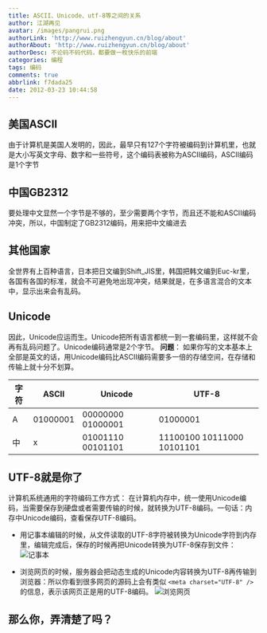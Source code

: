 ```yaml
---
title: ASCII、Unicode、utf-8等之间的关系
author: 江湖再见
avatar: /images/pangrui.png
authorLink: 'http://www.ruizhengyun.cn/blog/about'
authorAbout: 'http://www.ruizhengyun.cn/blog/about'
authorDesc: 不论码不码代码，都要做一枚快乐的前端
categories: 编程
tags: 编码
comments: true
abbrlink: f7dada25
date: 2012-03-23 10:44:58
---
```

## 美国ASCII
由于计算机是美国人发明的，因此，最早只有127个字符被编码到计算机里，也就是大小写英文字母、数字和一些符号，这个编码表被称为ASCII编码，ASCII编码是1个字节


## 中国GB2312
要处理中文显然一个字节是不够的，至少需要两个字节，而且还不能和ASCII编码冲突，所以，中国制定了GB2312编码，用来把中文编进去

## 其他国家
全世界有上百种语言，日本把日文编到Shift_JIS里，韩国把韩文编到Euc-kr里，各国有各国的标准，就会不可避免地出现冲突，结果就是，在多语言混合的文本中，显示出来会有乱码。

## Unicode
因此，Unicode应运而生。Unicode把所有语言都统一到一套编码里，这样就不会再有乱码问题了。Unicode编码通常是2个字节。
**问题**：
如果你写的文本基本上全部是英文的话，用Unicode编码比ASCII编码需要多一倍的存储空间，在存储和传输上就十分不划算。

|字符|ASCII|Unicode|UTF-8|
|-|-|-|-|
|A|01000001|00000000 01000001|01000001|
|中|x|01001110 00101101|11100100 10111000 10101101|

## UTF-8就是你了
计算机系统通用的字符编码工作方式：
在计算机内存中，统一使用Unicode编码，当需要保存到硬盘或者需要传输的时候，就转换为UTF-8编码。一句话：内存中Unicode编码，查看保存UTF-8编码。
* 用记事本编辑的时候，从文件读取的UTF-8字符被转换为Unicode字符到内存里，编辑完成后，保存的时候再把Unicode转换为UTF-8保存到文件：
![记事本](f7dada25/1.png)

* 浏览网页的时候，服务器会把动态生成的Unicode内容转换为UTF-8再传输到浏览器：所以你看到很多网页的源码上会有类似 `<meta charset="UTF-8" />`的信息，表示该网页正是用的UTF-8编码。
![浏览网页](f7dada25/2.png)


## 那么你，弄清楚了吗？
